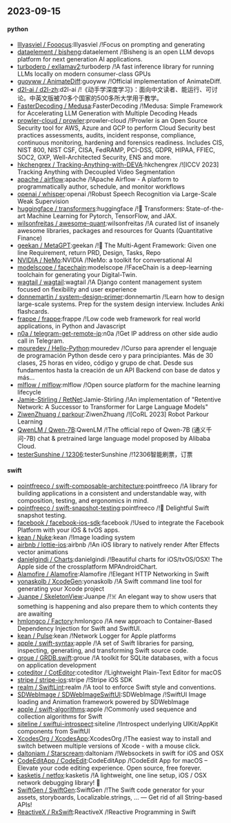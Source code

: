 ## 2023-09-15

#### python
* [lllyasviel / Fooocus](https://github.com/lllyasviel/Fooocus):lllyasviel /!Focus on prompting and generating
* [dataelement / bisheng](https://github.com/dataelement/bisheng):dataelement /!Bisheng is an open LLM devops platform for next generation AI applications.
* [turboderp / exllamav2](https://github.com/turboderp/exllamav2):turboderp /!A fast inference library for running LLMs locally on modern consumer-class GPUs
* [guoyww / AnimateDiff](https://github.com/guoyww/AnimateDiff):guoyww /!Official implementation of AnimateDiff.
* [d2l-ai / d2l-zh](https://github.com/d2l-ai/d2l-zh):d2l-ai /!《动手学深度学习》：面向中文读者、能运行、可讨论。中英文版被70多个国家的500多所大学用于教学。
* [FasterDecoding / Medusa](https://github.com/FasterDecoding/Medusa):FasterDecoding /!Medusa: Simple Framework for Accelerating LLM Generation with Multiple Decoding Heads
* [prowler-cloud / prowler](https://github.com/prowler-cloud/prowler):prowler-cloud /!Prowler is an Open Source Security tool for AWS, Azure and GCP to perform Cloud Security best practices assessments, audits, incident response, compliance, continuous monitoring, hardening and forensics readiness. Includes CIS, NIST 800, NIST CSF, CISA, FedRAMP, PCI-DSS, GDPR, HIPAA, FFIEC, SOC2, GXP, Well-Architected Security, ENS and more.
* [hkchengrex / Tracking-Anything-with-DEVA](https://github.com/hkchengrex/Tracking-Anything-with-DEVA):hkchengrex /![ICCV 2023] Tracking Anything with Decoupled Video Segmentation
* [apache / airflow](https://github.com/apache/airflow):apache /!Apache Airflow - A platform to programmatically author, schedule, and monitor workflows
* [openai / whisper](https://github.com/openai/whisper):openai /!Robust Speech Recognition via Large-Scale Weak Supervision
* [huggingface / transformers](https://github.com/huggingface/transformers):huggingface /!🤗 Transformers: State-of-the-art Machine Learning for Pytorch, TensorFlow, and JAX.
* [wilsonfreitas / awesome-quant](https://github.com/wilsonfreitas/awesome-quant):wilsonfreitas /!A curated list of insanely awesome libraries, packages and resources for Quants (Quantitative Finance)
* [geekan / MetaGPT](https://github.com/geekan/MetaGPT):geekan /!🌟 The Multi-Agent Framework: Given one line Requirement, return PRD, Design, Tasks, Repo
* [NVIDIA / NeMo](https://github.com/NVIDIA/NeMo):NVIDIA /!NeMo: a toolkit for conversational AI
* [modelscope / facechain](https://github.com/modelscope/facechain):modelscope /!FaceChain is a deep-learning toolchain for generating your Digital-Twin.
* [wagtail / wagtail](https://github.com/wagtail/wagtail):wagtail /!A Django content management system focused on flexibility and user experience
* [donnemartin / system-design-primer](https://github.com/donnemartin/system-design-primer):donnemartin /!Learn how to design large-scale systems. Prep for the system design interview. Includes Anki flashcards.
* [frappe / frappe](https://github.com/frappe/frappe):frappe /!Low code web framework for real world applications, in Python and Javascript
* [n0a / telegram-get-remote-ip](https://github.com/n0a/telegram-get-remote-ip):n0a /!Get IP address on other side audio call in Telegram.
* [mouredev / Hello-Python](https://github.com/mouredev/Hello-Python):mouredev /!Curso para aprender el lenguaje de programación Python desde cero y para principiantes. Más de 30 clases, 25 horas en vídeo, código y grupo de chat. Desde sus fundamentos hasta la creación de un API Backend con base de datos y más...
* [mlflow / mlflow](https://github.com/mlflow/mlflow):mlflow /!Open source platform for the machine learning lifecycle
* [Jamie-Stirling / RetNet](https://github.com/Jamie-Stirling/RetNet):Jamie-Stirling /!An implementation of "Retentive Network: A Successor to Transformer for Large Language Models"
* [ZiwenZhuang / parkour](https://github.com/ZiwenZhuang/parkour):ZiwenZhuang /![CoRL 2023] Robot Parkour Learning
* [QwenLM / Qwen-7B](https://github.com/QwenLM/Qwen-7B):QwenLM /!The official repo of Qwen-7B (通义千问-7B) chat & pretrained large language model proposed by Alibaba Cloud.
* [testerSunshine / 12306](https://github.com/testerSunshine/12306):testerSunshine /!12306智能刷票，订票

#### swift
* [pointfreeco / swift-composable-architecture](https://github.com/pointfreeco/swift-composable-architecture):pointfreeco /!A library for building applications in a consistent and understandable way, with composition, testing, and ergonomics in mind.
* [pointfreeco / swift-snapshot-testing](https://github.com/pointfreeco/swift-snapshot-testing):pointfreeco /!📸 Delightful Swift snapshot testing.
* [facebook / facebook-ios-sdk](https://github.com/facebook/facebook-ios-sdk):facebook /!Used to integrate the Facebook Platform with your iOS & tvOS apps.
* [kean / Nuke](https://github.com/kean/Nuke):kean /!Image loading system
* [airbnb / lottie-ios](https://github.com/airbnb/lottie-ios):airbnb /!An iOS library to natively render After Effects vector animations
* [danielgindi / Charts](https://github.com/danielgindi/Charts):danielgindi /!Beautiful charts for iOS/tvOS/OSX! The Apple side of the crossplatform MPAndroidChart.
* [Alamofire / Alamofire](https://github.com/Alamofire/Alamofire):Alamofire /!Elegant HTTP Networking in Swift
* [yonaskolb / XcodeGen](https://github.com/yonaskolb/XcodeGen):yonaskolb /!A Swift command line tool for generating your Xcode project
* [Juanpe / SkeletonView](https://github.com/Juanpe/SkeletonView):Juanpe /!☠️ An elegant way to show users that something is happening and also prepare them to which contents they are awaiting
* [hmlongco / Factory](https://github.com/hmlongco/Factory):hmlongco /!A new approach to Container-Based Dependency Injection for Swift and SwiftUI.
* [kean / Pulse](https://github.com/kean/Pulse):kean /!Network Logger for Apple platforms
* [apple / swift-syntax](https://github.com/apple/swift-syntax):apple /!A set of Swift libraries for parsing, inspecting, generating, and transforming Swift source code.
* [groue / GRDB.swift](https://github.com/groue/GRDB.swift):groue /!A toolkit for SQLite databases, with a focus on application development
* [coteditor / CotEditor](https://github.com/coteditor/CotEditor):coteditor /!Lightweight Plain-Text Editor for macOS
* [stripe / stripe-ios](https://github.com/stripe/stripe-ios):stripe /!Stripe iOS SDK
* [realm / SwiftLint](https://github.com/realm/SwiftLint):realm /!A tool to enforce Swift style and conventions.
* [SDWebImage / SDWebImageSwiftUI](https://github.com/SDWebImage/SDWebImageSwiftUI):SDWebImage /!SwiftUI Image loading and Animation framework powered by SDWebImage
* [apple / swift-algorithms](https://github.com/apple/swift-algorithms):apple /!Commonly used sequence and collection algorithms for Swift
* [siteline / swiftui-introspect](https://github.com/siteline/swiftui-introspect):siteline /!Introspect underlying UIKit/AppKit components from SwiftUI
* [XcodesOrg / XcodesApp](https://github.com/XcodesOrg/XcodesApp):XcodesOrg /!The easiest way to install and switch between multiple versions of Xcode - with a mouse click.
* [daltoniam / Starscream](https://github.com/daltoniam/Starscream):daltoniam /!Websockets in swift for iOS and OSX
* [CodeEditApp / CodeEdit](https://github.com/CodeEditApp/CodeEdit):CodeEditApp /!CodeEdit App for macOS – Elevate your code editing experience. Open source, free forever.
* [kasketis / netfox](https://github.com/kasketis/netfox):kasketis /!A lightweight, one line setup, iOS / OSX network debugging library! 🦊
* [SwiftGen / SwiftGen](https://github.com/SwiftGen/SwiftGen):SwiftGen /!The Swift code generator for your assets, storyboards, Localizable.strings, … — Get rid of all String-based APIs!
* [ReactiveX / RxSwift](https://github.com/ReactiveX/RxSwift):ReactiveX /!Reactive Programming in Swift
